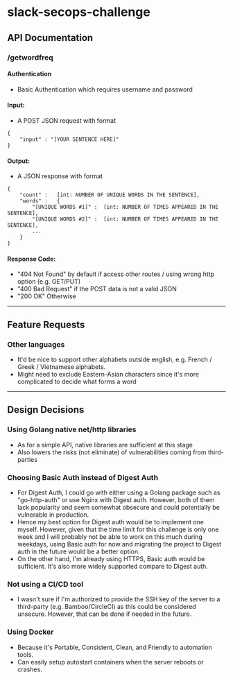# slack-secops-challenge

## API Documentation

### /getwordfreq

#### Authentication
- Basic Authentication which requires username and password

#### Input:
- A POST JSON request with format 
```
{
    "input" : "[YOUR SENTENCE HERE]"
}
```

#### Output:
- A JSON response with format 
```
{
    "count" :   [int: NUMBER OF UNIQUE WORDS IN THE SENTENCE],
    "words" :   {
        "[UNIQUE WORDS #1]" :  [int: NUMBER OF TIMES APPEARED IN THE SENTENCE],
        "[UNIQUE WORDS #2]" :  [int: NUMBER OF TIMES APPEARED IN THE SENTENCE],
        ...
    }
}
```

#### Response Code:
- "404 Not Found" by default if access other routes / using wrong http option (e.g. GET/PUT)
- "400 Bad Request" if the POST data is not a valid JSON
- "200 OK" Otherwise

-----

## Feature Requests

### Other languages
- It'd be nice to support other alphabets outside english, e.g. French / Greek / Vietnamese alphabets.
- Might need to exclude Eastern-Asian characters since it's more complicated to decide what forms a word

-----

## Design Decisions

### Using Golang native net/http libraries
- As for a simple API, native libraries are sufficient at this stage
- Also lowers the risks (not eliminate) of vulnerabilities coming from third-parties

### Choosing Basic Auth instead of Digest Auth
- For Digest Auth, I could go with either using a Golang package such as "go-http-auth" or use Nginx with Digest auth. However, both of them lack popularity and seem somewhat obsecure and could potentially be vulnerable in production. 
- Hence my best option for Digest auth would be to implement one myself. However, given that the time limit for this challenge is only one week and I will probably not be able to work on this much during weekdays, using Basic auth for now and migrating the project to Digest auth in the future would be a better option.
- On the other hand, I'm already using HTTPS, Basic auth would be sufficient. It's also more widely supported compare to Digest auth. 

### Not using a CI/CD tool
- I wasn't sure if I'm authorized to provide the SSH key of the server to a third-party (e.g. Bamboo/CircleCI) as this could be considered unsecure. However, that can be done if needed in the future.

### Using Docker
- Because it's Portable, Consistent, Clean, and Friendly to automation tools.
- Can easily setup autostart containers when the server reboots or crashes.
